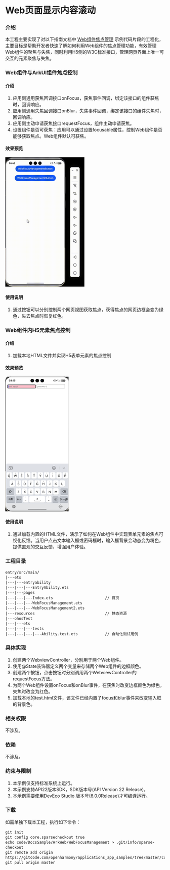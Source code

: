 # Web页面显示内容滚动

### 介绍

本工程主要实现了对以下指南文档中 [Web组件焦点管理](https://docs.openharmony.cn/pages/v6.0/zh-cn/application-dev/web/web-focus.md) 示例代码片段的工程化，主要目标是帮助开发者快速了解如何利用Web组件的焦点管理功能，有效管理Web组件的聚焦与失焦，同时利用H5侧的W3C标准接口，管理网页界面上唯一可交互的元素聚焦与失焦。

### Web组件与ArkUI组件焦点控制

#### 介绍

1. 应用侧通用获焦回调接口onFocus，获焦事件回调，绑定该接口的组件获焦时，回调响应。
2. 应用侧通用失焦回调接口onBlur，失焦事件回调，绑定该接口的组件失焦时，回调响应。
3. 应用侧主动申请获焦接口requestFocus，组件主动申请获焦。
4. 设置组件是否可获焦：应用可以通过设置focusable属性，控制Web组件是否能够获取焦点。Web组件默认可获焦。

#### 效果预览

<img src="screenshots/WebFocusManagement.gif" width="250" />

#### 使用说明

1. 通过按钮可以分别控制两个网页视图获取焦点，获得焦点的网页边框会变为绿色，失去焦点时恢复红色。

### Web组件内H5元素焦点控制

#### 介绍

1. 加载本地HTML文件并实现H5表单元素的焦点控制

#### 效果预览

<img src="screenshots/img_1.png" width="200" />

#### 使用说明

1. 通过加载内置的HTML文件，演示了如何在Web组件中实现表单元素的焦点可视化反馈。当用户点击文本输入框或密码框时，输入框背景会动态变为粉色，提供直观的交互反馈，增强用户体验。

### 工程目录

```
entry/src/main/
|---ets
|---|---entryability
|---|---|---EntryAbility.ets
|---|---pages
|---|---|---Index.ets						// 首页
|---|---|---WebFocusManagement.ets
|---|---|---WebFocusManagement2.ets
|---resources								// 静态资源
|---ohosTest
|---|---ets
|---|---|---tests
|---|---|---|---Ability.test.ets            // 自动化测试用例
```

### 具体实现

1. 创建两个WebviewController，分别用于两个Web组件。
2. 使用@State装饰器定义两个变量来存储两个Web组件的边框颜色。
3. 创建两个按钮，点击按钮时分别调用两个WebviewController的requestFocus方法。
4. 为两个Web组件设置onFocus和onBlur事件，在获焦时改变边框颜色为绿色，失焦时改变为红色。
5. 加载本地的test.html文件，该文件已经内置了focus和blur事件来改变输入框的背景色。

### 相关权限

不涉及。

### 依赖

不涉及。

### 约束与限制

1. 本示例仅支持标准系统上运行。
2. 本示例支持API22版本SDK，SDK版本号(API Version 22 Release)。
3. 本示例需要使用DevEco Studio 版本号(6.0.0Release)才可编译运行。

### 下载

如需单独下载本工程，执行如下命令：

```
git init
git config core.sparsecheckout true
echo code/DocsSample/ArkWeb/WebFocusManagement > .git/info/sparse-checkout
git remote add origin https://gitcode.com/openharmony/applications_app_samples/tree/master/code/DocsSample/ArkWeb 
git pull origin master
```